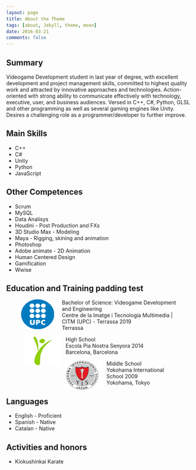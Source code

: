 ```yaml
---
layout: page
title: About the Theme
tags: [about, Jekyll, theme, moon]
date: 2016-03-21
comments: false
---
```


## Summary
Videogame Development student in last year of degree, with excellent development and project management skills, committed to highest quality work and attracted by innovative approaches and technologies. Action-oriented with strong ability to communicate effectively with technology, executive, user, and business audiences.
Versed in C++, C#, Python, GLSL and other programming as well as several gaming engines like Unity. Desires a challenging role as a programmer/developer to further improve.

## Main Skills
* C++
* C#
* Unity
* Python
* JavaScript

## Other Competences
* Scrum
* MySQL
* Data Analisys
* Houdini - Post Production and FXs
* 3D Studio Max - Modeling
* Maya - Rigging, skining and animation
* Photoshop
* Adobe animate - 2D Animation
* Human Centered Design
* Gamification
* Wwise

## Education and Training padding test

<figure>
    <p>
    <img src="../assets/img/UPC.png" alt="" style="width:100px; height:80px; float:left; padding:0px 10px 0px 0px">
    Bachelor of Science: Videogame Development and Engineering<br />
    Centre de la Imatge i Tecnologia Multimedia | CITM (UPC) - Terrassa 2019<br />
    Terrassa<br />
    </p>   
</figure>

<figure>
    <p>
    <img src="../assets/img/PIA.png" alt="" style="width:100px; height:80px; float:left; padding:0px 10px 0px 10px">
    High School<br />
    Escola Pia Nostra Senyora 2014<br />
    Barcelona, Barcelona<br />
    </p>   
</figure>

<figure>
    <p>
    <img src="../assets/img/YIS.png" alt="" style="width:100px; height:80px; float:left; padding:0px 10px 0px 0px">
    Middle School<br />
    Yokohama International School 2009<br />
    Yokohama, Tokyo<br />
    </p>   
</figure>

## Languages
* English - Proficient
* Spanish - Native
* Catalan - Native

## Activities and honors
* Kiokushinkai Karate
